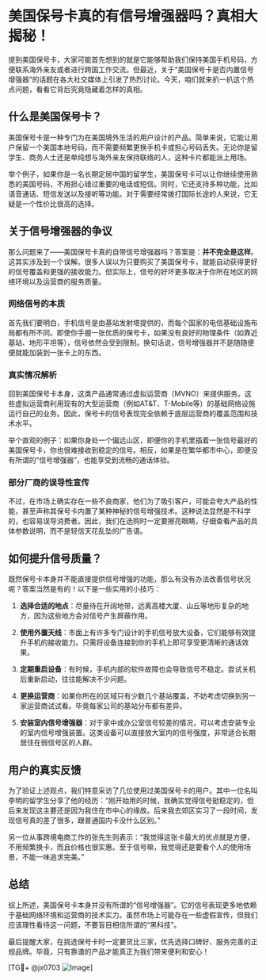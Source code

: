 # 美国保号卡真的有信号增强器吗？真相大揭秘！

提到美国保号卡，大家可能首先想到的就是它能够帮助我们保持美国手机号码，方便联系海外亲友或者进行跨国工作交流。但最近，关于“美国保号卡是否内置信号增强器”的话题在各大社交媒体上引发了热烈讨论。今天，咱们就来扒一扒这个热点问题，看看它背后究竟隐藏着怎样的真相。

## 什么是美国保号卡？

美国保号卡是一种专门为在美国境外生活的用户设计的产品。简单来说，它能让用户保留一个美国本地号码，而不需要频繁更换手机卡或担心号码丢失。无论你是留学生、商务人士还是单纯想与海外亲友保持联络的人，这种卡片都能派上用场。

举个例子，如果你是一名长期定居中国的留学生，美国保号卡可以让你继续使用熟悉的美国号码，不用担心错过重要的电话或短信。同时，它还支持多种功能，比如语音通话、短信发送以及接听等功能。对于需要经常拨打国际长途的人来说，它无疑是一个性价比很高的选择。

## 关于信号增强器的争议

那么问题来了——美国保号卡真的自带信号增强器吗？答案是：**并不完全是这样**。这其实涉及到一个误解。很多人误以为只要购买了美国保号卡，就能自动获得更好的信号覆盖和更强的接收能力。但实际上，信号的好坏更多取决于你所在地区的网络环境以及运营商的服务质量。

### 网络信号的本质

首先我们要明白，手机信号是由基站发射塔提供的，而每个国家的电信基础设施布局都有所不同。即使你手握一张优质的保号卡，如果没有良好的物理条件（如靠近基站、地形平坦等），信号依然会受到限制。换句话说，信号增强器并不是随随便便就能加装到一张卡上的东西。

### 真实情况解析

回到美国保号卡本身，这类产品通常通过虚拟运营商（MVNO）来提供服务。这些虚拟运营商利用现有的大型运营商（例如AT&T、T-Mobile等）的基础网络设施运行自己的业务。因此，保号卡的信号表现完全依赖于底层运营商的覆盖范围和技术水平。

举个直观的例子：如果你身处一个偏远山区，即便你的手机里插着一张信号最好的美国保号卡，你也很难接收到稳定的信号。相反，如果是在繁华都市中心，即便没有所谓的“信号增强器”，也能享受到流畅的通话体验。

### 部分厂商的误导性宣传

不过，在市场上确实存在一些不良商家，他们为了吸引客户，可能会夸大产品的性能，甚至声称其保号卡内置了某种神秘的信号增强技术。这种说法显然是不科学的，也容易误导消费者。因此，我们在选购时一定要擦亮眼睛，仔细查看产品的具体参数说明，而不是轻信天花乱坠的广告语。

## 如何提升信号质量？

既然保号卡本身并不能直接提供信号增强的功能，那么有没有办法改善信号状况呢？答案当然是有的！以下是一些实用的小技巧：

1. **选择合适的地点**：尽量待在开阔地带，远离高楼大厦、山丘等地形复杂的地方，因为这些地方会对信号产生屏蔽作用。
   
2. **使用外置天线**：市面上有许多专门设计的手机信号放大设备，它们能够有效提升手机的接收能力。只需将设备连接到你的手机上即可享受更清晰的通话效果。

3. **定期重启设备**：有时候，手机内部的软件故障也会导致信号不稳定。尝试关机后重新启动，往往能解决不少问题。

4. **更换运营商**：如果你所在的区域只有少数几个基站覆盖，不妨考虑切换到另一家运营商试试看。毕竟每家公司的基站分布都有差异。

5. **安装室内信号增强器**：对于家中或办公室信号较差的情况，可以考虑安装专业的室内信号增强装置。这类设备可以直接放大室内的信号强度，非常适合长期居住在弱信号区的人群。

## 用户的真实反馈

为了验证上述观点，我们特意采访了几位使用过美国保号卡的用户。其中一位名叫李明的留学生分享了他的经历：“刚开始用的时候，我确实觉得信号挺稳定的，但后来发现这主要还是因为我住在市中心的缘故。后来我去郊区实习了一段时间，发现信号真的差了很多，跟普通国内卡没什么区别。”

另一位从事跨境电商工作的张先生则表示：“我觉得这张卡最大的优点就是方便，不用频繁换卡，而且价格也很实惠。至于信号嘛，我觉得还是要看个人的使用场景，不能一味追求完美。”

## 总结

综上所述，美国保号卡本身并没有所谓的“信号增强器”。它的信号表现更多地依赖于基础网络环境和运营商的技术实力。虽然市场上可能存在一些虚假宣传，但我们应该理性看待这一问题，不要盲目相信所谓的“黑科技”。

最后提醒大家，在挑选保号卡时一定要货比三家，优先选择口碑好、服务完善的正规品牌。毕竟，只有靠谱的产品才能真正为我们带来便利和安心！

[TG💪+ @jx0703 ![Image](https://github.com/user-attachments/assets/dbca1d08-cadb-493c-b0ec-ad6f7a83f270)]